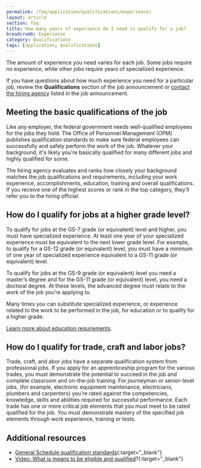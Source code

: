 ```yaml
---
permalink: /faq/application/qualifications/experience/
layout: article
section: faq
title: How many years of experience do I need to qualify for a job?
breadcrumb: Experience
category: Qualifications
tags: [application, qualifications]
---
```


The amount of experience you need varies for each job. Some jobs require no experience, while other jobs require years of specialized experience.

If you have questions about how much experience you need for a particular job, review the **Qualifications** section of the job announcement or [contact the hiring agency](../../../../how-to/application/agency/contact/) listed in the job announcement.

## Meeting the basic qualifications of the job

Like any employer, the federal government needs well-qualified employees for the jobs they hold. The Office of Personnel Management (OPM) publishes qualification standards to make sure federal employees can successfully and safely perform the work of the job. Whatever your background, it's likely you're basically qualified for many different jobs and highly qualified for some.

The hiring agency evaluates and ranks how closely your background matches the job qualifications and requirements, including your work experience, accomplishments, education, training and overall qualifications. If you receive one of the highest scores or rank in the top category, they’ll refer you to the hiring official.

## How do I qualify for jobs at a higher grade level?
To qualify for jobs at the GS-7 grade (or equivalent) level and higher, you must have specialized experience. At least one year of your specialized experience must be equivalent to the next lower grade level. For example, to qualify for a GS-12 grade (or equivalent) level, you must have a minimum of one year of specialized experience equivalent to a GS-11 grade (or equivalent) level.

To qualify for jobs at the GS-9 grade (or equivalent) level you need a master’s degree and for the GS-11 grade (or equivalent) level, you need a doctoral degree. At these levels, the advanced degree must relate to the work of the job you’re applying to.

Many times you can substitute specialized experience, or experience related to the work to be performed in the job, for education or to qualify for a higher grade. 

[Learn more about education requirements](../qualifying-education/).

## How do I qualify for trade, craft and labor jobs?
Trade, craft, and abor jobs have a separate qualification system from professional jobs. If you apply for an apprenticeship program for the various trades, you must demonstrate the potential to succeed in the job and complete classroom and on-the-job training. For journeyman or senior-level jobs, (for example, electronic equipment maintenance, electricians, plumbers and carpenters) you’re rated against the competencies, knowledge, skills and abilities required for successful performance. Each trade has one or more critical job elements that you must meet to be rated qualified for the job. You must demonstrate mastery of the specified job elements through work experience, training or tests.


## Additional resources

* [General Schedule qualification standards](https://www.opm.gov/policy-data-oversight/classification-qualifications/general-schedule-qualification-standards/){:target="_blank"}
* [Video: What is means to be eligible and qualified](https://www.youtube.com/watch?v=Nu0cgjU8zfo&list=PLuzWeT0b0ErDp0OOJ1kmBIPTppAWSx8mm)?{:target="_blank"}


